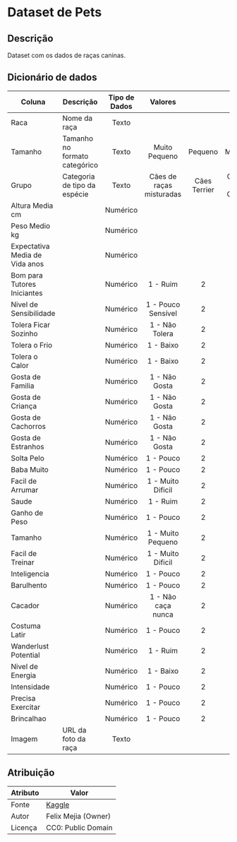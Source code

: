 # Dataset de Pets

## Descrição

Dataset com os dados de raças caninas.

## Dicionário de dados

| **Coluna**                     | **Descrição**                 | **Tipo de Dados** |         Valores          |              |              |                  |                    |                 |               |               |
| ------------------------------ | ----------------------------- | :---------------: | :----------------------: | :----------: | :----------: | :--------------: | :----------------: | :-------------: | :-----------: | :-----------: |
| Raca                           | Nome da raça                  |       Texto       |                          |              |              |                  |                    |                 |               |               |
| Tamanho                        | Tamanho no formato categórico |       Texto       |      Muito Pequeno       |   Pequeno    |    Médio     |      Grande      |    Muito Grande    |                 |               |               |
| Grupo                          | Categoria de tipo da espécie  |       Texto       | Cães de raças misturadas | Cães Terrier | Cães de Caça | Cães de Trabalho | Cães de Companhia  | Cães Esportivos | Cães Pastores | Cães Híbridos |
| Altura Media cm                |                               |     Numérico      |                          |              |              |                  |                    |                 |               |               |
| Peso Medio kg                  |                               |     Numérico      |                          |              |              |                  |                    |                 |               |               |
| Expectativa Media de Vida anos |                               |     Numérico      |                          |              |              |                  |                    |                 |               |               |
| Bom para Tutores Iniciantes    |                               |     Numérico      |         1 - Ruim         |      2       |      3       |        4         |      5 - Bom       |                 |               |               |
| Nivel de Sensibilidade         |                               |     Numérico      |    1 - Pouco Sensível    |      2       |      3       |        4         | 5 - Muito Sensível |                 |               |               |
| Tolera Ficar Sozinho           |                               |     Numérico      |      1 - Não Tolera      |      2       |      3       |        4         |   5 - Tolera Bem   |                 |               |               |
| Tolera o Frio                  |                               |     Numérico      |        1 - Baixo         |      2       |      3       |        4         |      5 - Alto      |                 |               |               |
| Tolera o Calor                 |                               |     Numérico      |        1 - Baixo         |      2       |      3       |        4         |      5 - Alto      |                 |               |               |
| Gosta de Familia               |                               |     Numérico      |      1 - Não Gosta       |      2       |      3       |        4         |     5 - Gosta      |                 |               |               |
| Gosta de Criança               |                               |     Numérico      |      1 - Não Gosta       |      2       |      3       |        4         |     5 - Gosta      |                 |               |               |
| Gosta de Cachorros             |                               |     Numérico      |      1 - Não Gosta       |      2       |      3       |        4         |     5 - Gosta      |                 |               |               |
| Gosta de Estranhos             |                               |     Numérico      |      1 - Não Gosta       |      2       |      3       |        4         |     5 - Gosta      |                 |               |               |
| Solta Pelo                     |                               |     Numérico      |        1 - Pouco         |      2       |      3       |        4         |     5 - Muito      |                 |               |               |
| Baba Muito                     |                               |     Numérico      |        1 - Pouco         |      2       |      3       |        4         |     5 - Muito      |                 |               |               |
| Facil de Arrumar               |                               |     Numérico      |    1 - Muito Dificil     |      2       |      3       |        4         |  5 - Muito Fácil   |                 |               |               |
| Saude                          |                               |     Numérico      |         1 - Ruim         |      2       |      3       |        4         |      5 - Boa       |                 |               |               |
| Ganho de Peso                  |                               |     Numérico      |        1 - Pouco         |      2       |      3       |        4         |     5 - Muito      |                 |               |               |
| Tamanho                        |                               |     Numérico      |    1 - Muito Pequeno     |      2       |      3       |        4         |  5 - Muito Grande  |                 |               |               |
| Facil de Treinar               |                               |     Numérico      |    1 - Muito Dificil     |      2       |      3       |        4         |  5 - Muito Fácil   |                 |               |               |
| Inteligencia                   |                               |     Numérico      |        1 - Pouco         |      2       |      3       |        4         |     5 - Muito      |                 |               |               |
| Barulhento                     |                               |     Numérico      |        1 - Pouco         |      2       |      3       |        4         |     5 - Muito      |                 |               |               |
| Cacador                        |                               |     Numérico      |    1 - Não caça nunca    |      2       |      3       |        4         |   5 - Caça muito   |                 |               |               |
| Costuma Latir                  |                               |     Numérico      |        1 - Pouco         |      2       |      3       |        4         |     5 - Muito      |                 |               |               |
| Wanderlust Potential           |                               |     Numérico      |         1 - Ruim         |      2       |      3       |        4         |      5 - Bom       |                 |               |               |
| Nivel de Energia               |                               |     Numérico      |        1 - Baixo         |      2       |      3       |        4         |      5 - Alto      |                 |               |               |
| Intensidade                    |                               |     Numérico      |        1 - Pouco         |      2       |      3       |        4         |     5 - Muito      |                 |               |               |
| Precisa Exercitar              |                               |     Numérico      |        1 - Pouco         |      2       |      3       |        4         |     5 - Muito      |                 |               |               |
| Brincalhao                     |                               |     Numérico      |        1 - Pouco         |      2       |      3       |        4         |     5 - Muito      |                 |               |               |
| Imagem                         | URL da foto da raça           |       Texto       |                          |              |              |                  |                    |                 |               |               |

## Atribuição

| Atributo | Valor                                                                                            |
| -------- | ------------------------------------------------------------------------------------------------ |
| Fonte    | [Kaggle](https://www.kaggle.com/datasets/fmejia21/demographics-of-academy-awards-oscars-winners) |
| Autor    | Felix Mejia (Owner)                                                                              |
| Licença  | CC0: Public Domain                                                                               |
